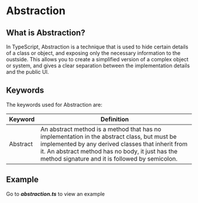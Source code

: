 # Abstraction

## What is Abstraction?

In TypeScript, Abstraction is a technique that is used to hide certain details of a class or object, and exposing only the necessary information to the oustside. This allows you to create a simplified version of a complex object or system, and gives a clear separation between the implementation details and the public UI.

## Keywords

The keywords used for Abstraction are:

| Keyword  | Definition                                                                                                                                                                                                                                              |
| -------- | ------------------------------------------------------------------------------------------------------------------------------------------------------------------------------------------------------------------------------------------------------- |
| Abstract | An abstract method is a method that has no implementation in the abstract class, but must be implemented by any derived classes that inherit from it. An abstract method has no body, it just has the method signature and it is followed by semicolon. |

## Example

Go to **_abstraction.ts_** to view an example
